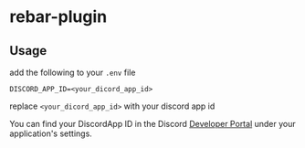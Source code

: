 # rebar-plugin

## Usage

add the following to your `.env` file

```env
DISCORD_APP_ID=<your_dicord_app_id>
```
replace `<your_dicord_app_id>` with your discord app id

You can find your DiscordApp ID in the Discord [Developer Portal](https://discord.com/developers/applications/) under your application's settings.